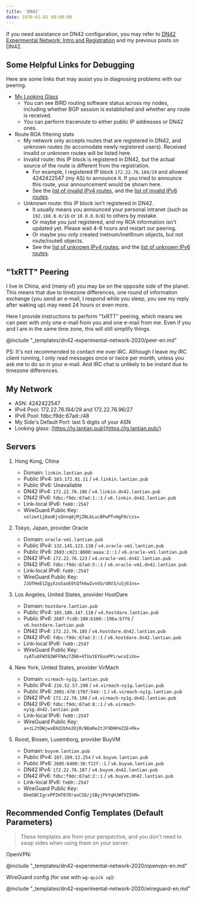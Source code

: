 ```yaml
---
title: 'DN42'
date: 1970-01-01 00:00:00
---
```


If you need assistance on DN42 configuration, you may refer to [DN42 Experimental Network: Intro and Registration](/en/article/modify-website/dn42-experimental-network-2020.lantian) and my previous posts on DN42.

Some Helpful Links for Debugging
--------------------------------

Here are some links that may assist you in diagnosing problems with our peering.

- [My Looking Glass](https://lg.lantian.pub/)
  - You can see BIRD routing software status across my nodes, including whether BGP session is established and whether any route is received.
  - You can perform traceroute to either public IP addresses or DN42 ones.
- Route ROA filtering stats
  - My network only accepts routes that are registered in DN42, and unknown routes (to accomodate newly registered users). Received invalid or unknown routes will be listed here.
  - Invalid route: this IP block is registered in DN42, but the actual source of the route is different from the registration.
    - For example, I registered IP block `172.22.76.184/29` and allowed 4242422547 (my AS) to announce it. If you tried to announce this route, your announcement would be shown here.
    - See the [list of invalid IPv4 routes](https://lg.lantian.pub/route_generic/local/table%20roa_fail_v4), and the [list of invalid IPv6 routes](https://lg.lantian.pub/route_generic/local/table%20roa_fail_v6).
  - Unknown route: this IP block isn't registered in DN42.
    - It usually means you announced your personal intranet (such as `192.168.0.0/16` or `10.0.0.0/8`) to others by mistake.
    - Or maybe you just registered, and my ROA information isn't updated yet. Please wait 4-8 hours and restart our peering.
    - Or maybe you only created inetnum/inet6num objects, but not route/route6 objects.
    - See the [list of unknown IPv4 routes](https://lg.lantian.pub/route_generic/local/table%20roa_unknown_v4), and the [list of unknown IPv6 routes](https://lg.lantian.pub/route_generic/local/table%20roa_unknown_v6).

"1xRTT" Peering
---------------

I live in China, and (many of) you may be on the opposite side of the planet. This means that due to timezone differences, one round of information exchange (you send an e-mail, I respond while you sleep, you see my reply after waking up) may need 24 hours or even more.

Here I provide instructions to perform "1xRTT" peering, which means we can peer with only one e-mail from you and one e-mail from me. Even if you and I are in the same time zone, this will still simplify things.

@include "_templates/dn42-experimental-network-2020/peer-en.md"

PS: It's not recommended to contact me over IRC. Although I leave my IRC client running, I only read messages once or twice per month, unless you ask me to do so in your e-mail. And IRC chat is unlikely to be instant due to timezone differences.

My Network
----------

- ASN: 4242422547
- IPv4 Pool: 172.22.76.184/29 and 172.22.76.96/27
- IPv6 Pool: fdbc:f9dc:67ad::/48
- My Side's Default Port: last 5 digits of your ASN
- Looking glass: [https://lg.lantian.pub](https://lg.lantian.pub/)

Servers
-------

1. Hong Kong, China
   - Domain: `linkin.lantian.pub`
   - Public IPv4: `103.172.81.11` / `v4.linkin.lantian.pub`
   - Public IPv6: Unavailable
   - DN42 IPv4: `172.22.76.186` / `v4.linkin.dn42.lantian.pub`
   - DN42 IPv6: `fdbc:f9dc:67ad:1::1` / `v6.linkin.dn42.lantian.pub`
   - Link-local IPv6: `fe80::2547`
   - WireGuard Public Key: `xelzwt1j0aoKjsQnnq8jMjZNLbLucBPwPTvHgFH/czs=`

2. Tokyo, Japan, provider Oracle
   - Domain: `oracle-vm1.lantian.pub`
   - Public IPv4: `132.145.123.138` / `v4.oracle-vm1.lantian.pub`
   - Public IPv6: `2603:c021:8000:aaaa:2::1` / `v6.oracle-vm1.lantian.pub`
   - DN42 IPv4: `172.22.76.123` / `v4.oracle-vm1.dn42.lantian.pub`
   - DN42 IPv6: `fdbc:f9dc:67ad:5::1` / `v6.oracle-vm1.dn42.lantian.pub`
   - Link-local IPv6: `fe80::2547`
   - WireGuard Public Key: `JJUfHeE1ZgyXzo5aoE0tQfk6wZvnVU/d0V3/uSj61ns=`

3. Los Angeles, United States, provider HostDare
   - Domain: `hostdare.lantian.pub`
   - Public IPv4: `185.186.147.110` / `v4.hostdare.lantian.pub`
   - Public IPv6: `2607:fcd0:100:b100::198a:b7f6` / `v6.hostdare.lantian.pub`
   - DN42 IPv4: `172.22.76.185` / `v4.hostdare.dn42.lantian.pub`
   - DN42 IPv6: `fdbc:f9dc:67ad:3::1` / `v6.hostdare.dn42.lantian.pub`
   - Link-local IPv6: `fe80::2547`
   - WireGuard Public Key: `zyATu8FW392WFFNAz7ZH6+4TUutEYEooPPirwcoIiXo=`

4. New York, United States, provider VirMach
   - Domain: `virmach-ny1g.lantian.pub`
   - Public IPv4: `216.52.57.200` / `v4.virmach-ny1g.lantian.pub`
   - Public IPv6: `2001:470:1f07:54d::1` / `v6.virmach-ny1g.lantian.pub`
   - DN42 IPv4: `172.22.76.190` / `v4.virmach-ny1g.dn42.lantian.pub`
   - DN42 IPv6: `fdbc:f9dc:67ad:8::1` / `v6.virmach-ny1g.dn42.lantian.pub`
   - Link-local IPv6: `fe80::2547`
   - WireGuard Public Key: `a+zL2tDWjwxBXd2bho2OjR/BEmRe2tJF9DHFmZIE+Rk=`

5. Roost, Bissen, Luxemborg, provider BuyVM
   - Domain: `buyvm.lantian.pub`
   - Public IPv4: `107.189.12.254` / `v4.buyvm.lantian.pub`
   - Public IPv6: `2605:6400:30:f22f::1` / `v6.buyvm.lantian.pub`
   - DN42 IPv4: `172.22.76.187` / `v4.buyvm.dn42.lantian.pub`
   - DN42 IPv6: `fdbc:f9dc:67ad:2::1` / `v6.buyvm.dn42.lantian.pub`
   - Link-local IPv6: `fe80::2547`
   - WireGuard Public Key: `DkmSBCIgrxPPZmT07DraoCSD/jSByjPkYqHJWfVZ5hM=`

Recommended Config Templates (Default Parameters)
-------------------------------------------------

> These templates are from your perspective, and you don't need to swap sides when using them on your server.

OpenVPN:

@include "_templates/dn42-experimental-network-2020/openvpn-en.md"

WireGuard config (for use with `wg-quick up`):

@include "_templates/dn42-experimental-network-2020/wireguard-en.md"
